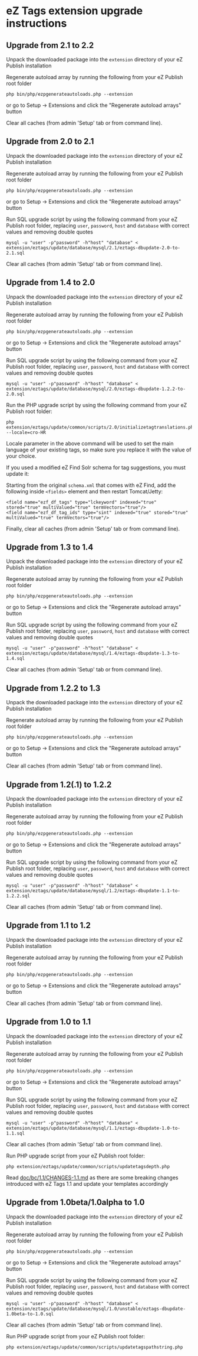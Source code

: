 # eZ Tags extension upgrade instructions

## Upgrade from 2.1 to 2.2

Unpack the downloaded package into the `extension` directory of your eZ Publish installation

Regenerate autoload array by running the following from your eZ Publish root folder

    php bin/php/ezpgenerateautoloads.php --extension

or go to Setup -> Extensions and click the "Regenerate autoload arrays" button

Clear all caches (from admin 'Setup' tab or from command line).




## Upgrade from 2.0 to 2.1

Unpack the downloaded package into the `extension` directory of your eZ Publish installation

Regenerate autoload array by running the following from your eZ Publish root folder

    php bin/php/ezpgenerateautoloads.php --extension

or go to Setup -> Extensions and click the "Regenerate autoload arrays" button

Run SQL upgrade script by using the following command from your eZ Publish root folder,
replacing `user`, `password`, `host` and `database` with correct values and removing double quotes

    mysql -u "user" -p"password" -h"host" "database" < extension/eztags/update/database/mysql/2.1/eztags-dbupdate-2.0-to-2.1.sql

Clear all caches (from admin 'Setup' tab or from command line).




## Upgrade from 1.4 to 2.0

Unpack the downloaded package into the `extension` directory of your eZ Publish installation

Regenerate autoload array by running the following from your eZ Publish root folder

    php bin/php/ezpgenerateautoloads.php --extension

or go to Setup -> Extensions and click the "Regenerate autoload arrays" button

Run SQL upgrade script by using the following command from your eZ Publish root folder,
replacing `user`, `password`, `host` and `database` with correct values and removing double quotes

    mysql -u "user" -p"password" -h"host" "database" < extension/eztags/update/database/mysql/2.0/eztags-dbupdate-1.2.2-to-2.0.sql

Run the PHP upgrade script by using the following command from your eZ Publish root folder:

    php extension/eztags/update/common/scripts/2.0/initializetagtranslations.php --locale=cro-HR

Locale parameter in the above command will be used to set the main language of your existing tags, so make sure
you replace it with the value of your choice.

If you used a modified eZ Find Solr schema for tag suggestions, you must update it:

Starting from the original `schema.xml` that comes with eZ Find, add the following inside `<fields>` element and then restart Tomcat/Jetty:

    <field name="ezf_df_tags" type="lckeyword" indexed="true" stored="true" multiValued="true" termVectors="true"/>
    <field name="ezf_df_tag_ids" type="sint" indexed="true" stored="true" multiValued="true" termVectors="true"/>

Finally, clear all caches (from admin 'Setup' tab or from command line).




## Upgrade from 1.3 to 1.4

Unpack the downloaded package into the `extension` directory of your eZ Publish installation

Regenerate autoload array by running the following from your eZ Publish root folder

    php bin/php/ezpgenerateautoloads.php --extension

or go to Setup -> Extensions and click the "Regenerate autoload arrays" button

Run SQL upgrade script by using the following command from your eZ Publish root folder,
replacing `user`, `password`, `host` and `database` with correct values and removing double quotes

    mysql -u "user" -p"password" -h"host" "database" < extension/eztags/update/database/mysql/1.4/eztags-dbupdate-1.3-to-1.4.sql

Clear all caches (from admin 'Setup' tab or from command line).




## Upgrade from 1.2.2 to 1.3

Unpack the downloaded package into the `extension` directory of your eZ Publish installation

Regenerate autoload array by running the following from your eZ Publish root folder

    php bin/php/ezpgenerateautoloads.php --extension

or go to Setup -> Extensions and click the "Regenerate autoload arrays" button

Clear all caches (from admin 'Setup' tab or from command line).




## Upgrade from 1.2(.1) to 1.2.2

Unpack the downloaded package into the `extension` directory of your eZ Publish installation

Regenerate autoload array by running the following from your eZ Publish root folder

    php bin/php/ezpgenerateautoloads.php --extension

or go to Setup -> Extensions and click the "Regenerate autoload arrays" button

Run SQL upgrade script by using the following command from your eZ Publish root folder,
replacing `user`, `password`, `host` and `database` with correct values and removing double quotes

    mysql -u "user" -p"password" -h"host" "database" < extension/eztags/update/database/mysql/1.2/eztags-dbupdate-1.1-to-1.2.2.sql

Clear all caches (from admin 'Setup' tab or from command line).




## Upgrade from 1.1 to 1.2

Unpack the downloaded package into the `extension` directory of your eZ Publish installation

Regenerate autoload array by running the following from your eZ Publish root folder

    php bin/php/ezpgenerateautoloads.php --extension

or go to Setup -> Extensions and click the "Regenerate autoload arrays" button

Clear all caches (from admin 'Setup' tab or from command line).




## Upgrade from 1.0 to 1.1

Unpack the downloaded package into the `extension` directory of your eZ Publish installation

Regenerate autoload array by running the following from your eZ Publish root folder

    php bin/php/ezpgenerateautoloads.php --extension

or go to Setup -> Extensions and click the "Regenerate autoload arrays" button

Run SQL upgrade script by using the following command from your eZ Publish root folder,
replacing `user`, `password`, `host` and `database` with correct values and removing double quotes

    mysql -u "user" -p"password" -h"host" "database" < extension/eztags/update/database/mysql/1.1/eztags-dbupdate-1.0-to-1.1.sql

Clear all caches (from admin 'Setup' tab or from command line).

Run PHP upgrade script from your eZ Publish root folder:

    php extension/eztags/update/common/scripts/updatetagsdepth.php

Read [doc/bc/1.1/CHANGES-1.1.md](/doc/bc/1.1/CHANGES-1.1.md) as there are some breaking changes introduced with eZ Tags 1.1 and update your templates accordingly




## Upgrade from 1.0beta/1.0alpha to 1.0

Unpack the downloaded package into the `extension` directory of your eZ Publish installation

Regenerate autoload array by running the following from your eZ Publish root folder

    php bin/php/ezpgenerateautoloads.php --extension

or go to Setup -> Extensions and click the "Regenerate autoload arrays" button

Run SQL upgrade script by using the following command from your eZ Publish root folder,
replacing `user`, `password`, `host` and `database` with correct values and removing double quotes

    mysql -u "user" -p"password" -h"host" "database" < extension/eztags/update/database/mysql/1.0/unstable/eztags-dbupdate-1.0beta-to-1.0.sql

Clear all caches (from admin 'Setup' tab or from command line).

Run PHP upgrade script from your eZ Publish root folder:

    php extension/eztags/update/common/scripts/updatetagspathstring.php
